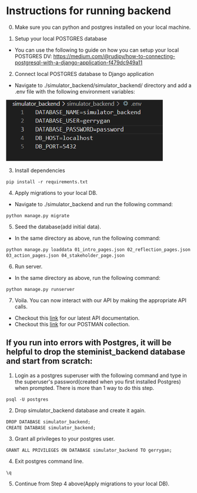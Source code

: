 # Instructions for running backend

0. Make sure you can python and postgres installed on your local machine.

1. Setup your local POSTGRES database
- You can use the following to guide on how you can setup your local POSTGRES DV: https://medium.com/@rudipy/how-to-connecting-postgresql-with-a-django-application-f479dc949a11

2. Connect local POSTGRES database to Django application
- Navigate to ./simulator_backend/simulator_backend/ directory and add a .env file with the following environment variables:

![environment variables](./img/environment_variables.png)

3. Install dependencies
```
pip install -r requirements.txt
```

4. Apply migrations to your local DB.
- Navigate to ./simulator_backend and run the following command:
```
python manage.py migrate
```

5. Seed the database(add initial data).
- In the same directory as above, run the following command:
```
python manage.py loaddata 01_intro_pages.json 02_reflection_pages.json 03_action_pages.json 04_stakeholder_page.json
```

6. Run server.
- In the same directory as above, run the following command:
```
python manage.py runserver
```

7. Voila. You can now interact with our API by making the appropriate API calls.
- Checkout this [link](https://docs.google.com/document/d/1mPsGafx3xefBldeQFl33UPGe8SpDAjI49Z4wJNDqltI/edit?usp=sharing) for our latest API documentation.
- Checkout this [link](https://www.getpostman.com/collections/d4f0f1fcd253d359e834) for our POSTMAN collection.


## If you run into errors with Postgres, it will be helpful to drop the steminist_backend database and start from scratch:
1. Login as a postgres superuser with the following command and type in the superuser's password(created when you first installed Postgres) when prompted.
There is more than 1 way to do this step.
```
psql -U postgres
```
2. Drop simulator_backend database and create it again.
```
DROP DATABASE simulator_backend;
CREATE DATABASE simulator_backend;
```
3. Grant all privileges to your postgres user.
```
GRANT ALL PRIVILEGES ON DATABASE simulator_backend TO gerrygan;
```
4. Exit postgres command line.
```
\q
```
5. Continue from Step 4 above(Apply migrations to your local DB).
